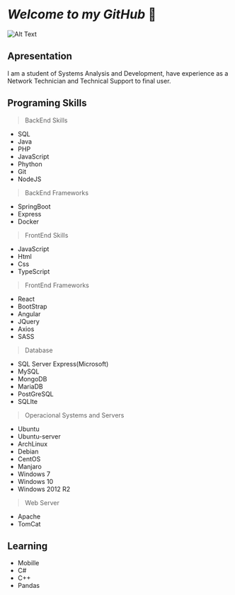 # ***Welcome to my GitHub*** 🏢

![Alt Text](https://media0.giphy.com/media/26tn33aiTi1jkl6H6/200.gif)



## Apresentation

  I am a student of Systems Analysis and Development, have experience as a Network Technician and Technical Support to final user. 
  
## Programing Skills

> BackEnd Skills

* SQL
* Java
* PHP
* JavaScript
* Phython
* Git
* NodeJS

> BackEnd Frameworks

* SpringBoot
* Express
* Docker

> FrontEnd Skills

* JavaScript
* Html
* Css
* TypeScript

> FrontEnd Frameworks

* React
* BootStrap
* Angular
* JQuery
* Axios
* SASS

>Database

* SQL Server Express(Microsoft)
* MySQL
* MongoDB
* MariaDB
* PostGreSQL
* SQLIte


> Operacional Systems and Servers

* Ubuntu
* Ubuntu-server
* ArchLinux
* Debian
* CentOS
* Manjaro
* Windows 7
* Windows 10
* Windows 2012 R2

>Web Server

* Apache
* TomCat

## Learning

* Mobille
* C#
* C++
* Pandas







  


 
